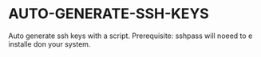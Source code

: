 # AUTO-GENERATE-SSH-KEYS
Auto generate ssh keys with a script.
Prerequisite:
sshpass will noeed to e installe don your system.
